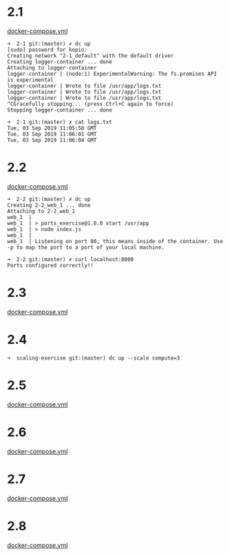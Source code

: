 # 2.1
[docker-compose.yml](./2-1/docker-compose.yml)
```console
➜  2-1 git:(master) ✗ dc up
[sudo] password for kopio: 
Creating network "2-1_default" with the default driver
Creating logger-container ... done
Attaching to logger-container
logger-container | (node:1) ExperimentalWarning: The fs.promises API is experimental
logger-container | Wrote to file /usr/app/logs.txt
logger-container | Wrote to file /usr/app/logs.txt
logger-container | Wrote to file /usr/app/logs.txt
^CGracefully stopping... (press Ctrl+C again to force)
Stopping logger-container ... done

➜  2-1 git:(master) ✗ cat logs.txt 
Tue, 03 Sep 2019 11:05:58 GMT
Tue, 03 Sep 2019 11:06:01 GMT
Tue, 03 Sep 2019 11:06:04 GMT
```

# 2.2
[docker-compose.yml](./2-2/docker-compose.yml)
```console
➜  2-2 git:(master) ✗ dc up
Creating 2-2_web_1 ... done
Attaching to 2-2_web_1
web_1  | 
web_1  | > ports_exercise@1.0.0 start /usr/app
web_1  | > node index.js
web_1  | 
web_1  | Listening on port 80, this means inside of the container. Use -p to map the port to a port of your local machine.

➜  2-2 git:(master) ✗ curl localhost:8000
Ports configured correctly!!
```

# 2.3
[docker-compose.yml](./2-3_2-5_2-6/docker-compose.yml)

# 2.4
```console
➜  scaling-exercise git:(master) dc up --scale compute=3
```

# 2.5
[docker-compose.yml](./2-3_2-5_2-6/docker-compose.yml)

# 2.6
[docker-compose.yml](./2-3_2-5_2-6/docker-compose.yml)

# 2.7
[docker-compose.yml](./2-7/docker-compose.yml)

# 2.8
[docker-compose.yml](./2-8/docker-compose.yml)
